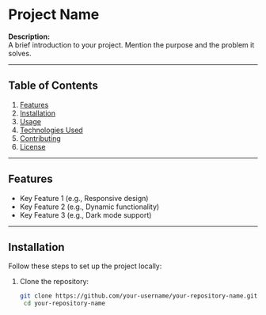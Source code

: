 # Project Name

**Description:**  
A brief introduction to your project. Mention the purpose and the problem it solves.

---

## Table of Contents

1. [Features](#features)  
2. [Installation](#installation)  
3. [Usage](#usage)  
4. [Technologies Used](#technologies-used)  
5. [Contributing](#contributing)  
6. [License](#license)  

---

## Features

- Key Feature 1 (e.g., Responsive design)
- Key Feature 2 (e.g., Dynamic functionality)
- Key Feature 3 (e.g., Dark mode support)

---

## Installation

Follow these steps to set up the project locally:

1. Clone the repository:
   ```bash
   git clone https://github.com/your-username/your-repository-name.git
    cd your-repository-name
